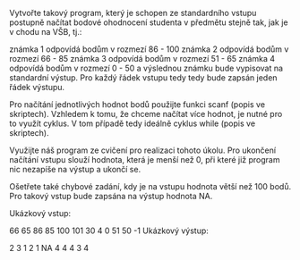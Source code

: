 Vytvořte takový program, který je schopen ze standardního vstupu postupně načítat bodové ohodnocení studenta v předmětu stejně tak, jak je v chodu na VŠB, tj.:

známka 1 odpovídá bodům v rozmezí 86 - 100
známka 2 odpovídá bodům v rozmezí 66 - 85
známka 3 odpovídá bodům v rozmezí 51 - 65
známka 4 odpovídá bodům v rozmezí 0 - 50
a výslednou známku bude vypisovat na standardní výstup. Pro každý řádek vstupu tedy tedy bude zapsán jeden řádek výstupu.

Pro načítání jednotlivých hodnot bodů použijte funkci scanf (popis ve skriptech). Vzhledem k tomu, že chceme načítat více hodnot, je nutné pro to využít cyklus. V tom případě tedy ideálně cyklus while (popis ve skriptech).

Využijte náš program ze cvičení pro realizaci tohoto úkolu. Pro ukončení načítání vstupu slouží hodnota, která je menší než 0, při které již program nic nezapíše na výstup a ukončí se.

Ošetřete také chybové zadání, kdy je na vstupu hodnota větší než 100 bodů. Pro takový vstup bude zapsána na výstup hodnota NA.

Ukázkový vstup:

66
65
86
85
100
101
30
4
0
51
50
-1
Ukázkový výstup:

2
3
1
2
1
NA
4
4
4
3
4
